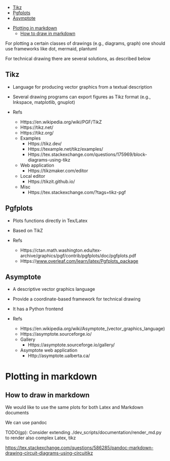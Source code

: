 

<!-- toc -->

  * [Tikz](#tikz)
  * [Pgfplots](#pgfplots)
  * [Asymptote](#asymptote)
- [Plotting in markdown](#plotting-in-markdown)
  * [How to draw in markdown](#how-to-draw-in-markdown)

<!-- tocstop -->

For plotting a certain classes of drawings (e.g., diagrams, graph) one should
use frameworks like dot, mermaid, plantuml

For technical drawing there are several solutions, as described below

## Tikz

- Language for producing vector graphics from a textual description
- Several drawing programs can export figures as Tikz format (e.g., Inkspace,
  matplotlib, gnuplot)

- Refs
  - Https://en.wikipedia.org/wiki/PGF/TikZ
  - Https://tikz.net/
  - Https://tikz.org/
  - Examples
    - Https://tikz.dev/
    - Https://texample.net/tikz/examples/
    - Https://tex.stackexchange.com/questions/175969/block-diagrams-using-tikz
  - Web application
    - Https://tikzmaker.com/editor
  - Local editor
    - Https://tikzit.github.io/
  - Misc
    - Https://tex.stackexchange.com/?tags=tikz-pgf

## Pgfplots

- Plots functions directly in Tex/Latex
- Based on TikZ

- Refs
  - Https://ctan.math.washington.edu/tex-archive/graphics/pgf/contrib/pgfplots/doc/pgfplots.pdf
  - Https://www.overleaf.com/learn/latex/Pgfplots_package

## Asymptote

- A descriptive vector graphics language
- Provide a coordinate-based framework for technical drawing
- It has a Python frontend

- Refs
  - Https://en.wikipedia.org/wiki/Asymptote_(vector_graphics_language)
  - Https://asymptote.sourceforge.io/
  - Gallery
    - Https://asymptote.sourceforge.io/gallery/
  - Asymptote web application
    - Http://asymptote.ualberta.ca/

# Plotting in markdown

## How to draw in markdown

We would like to use the same plots for both Latex and Markdown documents

We can use pandoc

TODO(gp): Consider extending ./dev_scripts/documentation/render_md.py to render
also complex Latex, tikz

https://tex.stackexchange.com/questions/586285/pandoc-markdown-drawing-circuit-diagrams-using-circuitikz
